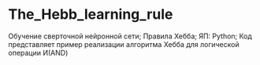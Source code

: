 # The_Hebb_learning_rule
Обучение сверточной нейронной сети;
Правила Хебба;
ЯП: Python;
Код представляет пример реализации алгоритма Хебба для логической операции И(AND)
